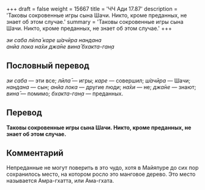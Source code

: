+++
draft = false
weight = 15667
title = 'ЧЧ Ади 17.87'
description = 'Таковы сокровенные игры сына Шачи. Никто, кроме преданных, не знает об этом случае.'
summary = 'Таковы сокровенные игры сына Шачи. Никто, кроме преданных, не знает об этом случае.'
+++

_эи саба лӣла̄ каре ш́ачӣра нандана  
анйа лока на̄хи джа̄не вина̄ бхакта-ган̣а_

## Пословный перевод

_эи_ _саба_ — эти все; _лӣла̄_ — игры; _каре_ — совершил; _ш́ачӣра_ — Шачи; _нандана_ — сын; _анйа_ _лока_ — другие люди; _на̄хи_ — не; _джа̄не_ — знают; _вина̄_ — помимо; _бхакта_\-_ган̣а_ — преданных.

## Перевод

**Таковы сокровенные игры сына Шачи. Никто, кроме преданных, не знает об этом случае.**

## Комментарий

Непреданные не могут поверить в это чудо, хотя в Майяпуре до сих пор сохранилось место, на котором росло это манговое дерево. Это место называется Амра-гхатта, или Ама-гхата.

